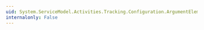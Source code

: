 ```yaml
---
uid: System.ServiceModel.Activities.Tracking.Configuration.ArgumentElement.Properties
internalonly: False
---
```

